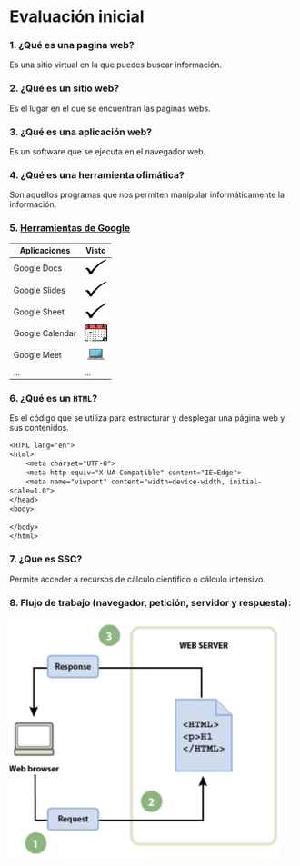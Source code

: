 # Evaluación inicial


### 1. **¿Qué es una pagina web?**
Es una sitio virtual en la que puedes buscar información.

### 2. ¿Qué es un sitio web?
Es el lugar en el que se encuentran las paginas webs.

### 3. **¿Qué es una aplicación web?**
Es un software que se ejecuta en el navegador web.

### 4. **¿Qué es una herramienta ofimática?**
Son aquellos programas que nos permiten manipular informáticamente la información.

### 5. **[Herramientas de Google](https://www.google.com/intl/es-419/chrome/browser-tools/ "Erramientas Google")**

| Aplicaciones| Visto|
|---------|--------|
|Google Docs| <img src="https://github.com/OscraSanchez/SMX2-M8UF1A2/blob/main/Tic.webp" width="40" height="30">|
|Google Slides| <img src="https://github.com/OscraSanchez/SMX2-M8UF1A2/blob/main/Tic.webp" width="40" height="30">|
|Google Sheet| <img src="https://github.com/OscraSanchez/SMX2-M8UF1A2/blob/main/Tic.webp" width="40" height="30">|
|Google Calendar| <img src="https://github.com/OscraSanchez/SMX2-M8UF1A2/blob/main/calendario.png" width="40" height="30">|
|Google Meet| <img src="https://github.com/OscraSanchez/SMX2-M8UF1A2/blob/main/ordenador.webp" width="40" height="30">|
|...| ...|

### **6. ¿Qué es un ```HTML```?**
 Es el código que se utiliza para estructurar y desplegar una página web y sus contenidos.

```<!DOCTYPE html>
<HTML lang="en">
<html>
    <meta charset="UTF-8">
    <meta http-equiv="X-UA-Compatible" content="IE=Edge">
    <meta name="viwport" content="width=device-width, initial-scale=1.0">
</head>
<body>

</body>
</html>
```


### **7. ¿Que es SSC?**
 Permite acceder a recursos de cálculo científico o cálculo intensivo.

### 8. **Flujo de trabajo (navegador, petición, servidor y respuesta):**
![Flujo de trabajo](https://github.com/OscraSanchez/SMX2-M8UF1A2/blob/main/flujo%20de%20trabajo.png "Flujo de trabajo")
